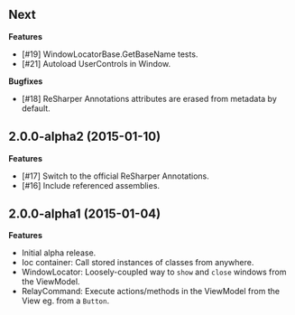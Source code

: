 ## Next

**Features**

- [#19] WindowLocatorBase.GetBaseName tests.
- [#21] Autoload UserControls in Window.

**Bugfixes**

- [#18] ReSharper Annotations attributes are erased from metadata by default.

## 2.0.0-alpha2 (2015-01-10)

**Features**

- [#17] Switch to the official ReSharper Annotations.
- [#16] Include referenced assemblies.

## 2.0.0-alpha1 (2015-01-04)

**Features**

- Initial alpha release.
- Ioc container: Call stored instances of classes from anywhere.
- WindowLocator: Loosely-coupled way to `show` and `close` windows from the ViewModel.
- RelayCommand: Execute actions/methods in the ViewModel from the View eg. from a `Button`.
